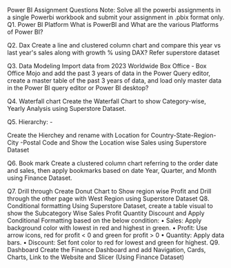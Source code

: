 Power BI Assignment Questions
Note: Solve all the powerbi assignments in a single Powerbi workbook and submit your assignment in .pbix format only.
 Q1. Power BI Platform 
What is PowerBI and What are the various Platforms of Power BI? 

Q2. Dax
Create a line and clustered column chart and compare this year vs last year's sales along with growth % using DAX? Refer superstore dataset

Q3. Data Modeling 
Import data from 2023 Worldwide Box Office - Box Office Mojo and add the past 3 years of data in the Power Query editor, create a master table of the past 3 years of data, and load only master data in the Power BI query editor or Power BI desktop?

Q4. Waterfall chart 
Create the Waterfall Chart to show Category-wise, Yearly Analysis using Superstore Dataset.

Q5. Hierarchy: -

Create the Hierchey and rename with Location for Country-State-Region-City -Postal Code and Show the Location wise Sales using Superstore Dataset

 

Q6. Book mark
Create a clustered column chart referring to the order date and sales, then apply bookmarks based on date  Year, Quarter, and Month using Finance Dataset.
 

Q7. Drill through
Create Donut Chart to Show region wise Profit and Drill through the other page with West Region using Superstore Dataset
Q8. Conditional formatting 
Using Superstore Dataset, create a table visual to show the Subcategory Wise Sales Profit Quantity Discount and Apply Conditional Formatting based on the below condition:
•	Sales: Apply background color with lowest in red and highest in green.
•	Profit: Use arrow icons, red for profit < 0 and green for profit > 0
•	Quantity: Apply data bars.
•	Discount: Set font color to red for lowest and green for highest.
Q9. Dashboard
Create the Finance Dashboard and add Navigation, Cards, Charts, Link to the Website and Slicer (Using Finance Dataset)

